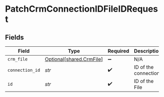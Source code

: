 # PatchCrmConnectionIDFileIDRequest


## Fields

| Field                                                      | Type                                                       | Required                                                   | Description                                                |
| ---------------------------------------------------------- | ---------------------------------------------------------- | ---------------------------------------------------------- | ---------------------------------------------------------- |
| `crm_file`                                                 | [Optional[shared.CrmFile]](../../models/shared/crmfile.md) | :heavy_minus_sign:                                         | N/A                                                        |
| `connection_id`                                            | *str*                                                      | :heavy_check_mark:                                         | ID of the connection                                       |
| `id`                                                       | *str*                                                      | :heavy_check_mark:                                         | ID of the File                                             |
